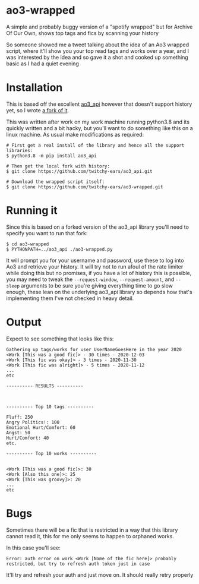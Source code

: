 # ao3-wrapped
A simple and probably buggy version of a "spotify wrapped" but for Archive Of Our Own, shows top tags and fics by scanning your history

So someone showed me a tweet talking about the idea of an Ao3 wrapped script, where it'll show you your top read tags and works over a year, and I was interested by the idea and so gave it a shot and cooked up something basic as I had a quiet evening

# Installation

This is based off the excellent [ao3_api](https://github.com/ArmindoFlores/ao3_api) however that doesn't support history yet, so I wrote [a fork of it](https://github.com/twitchy-ears/ao3_api).

This was written after work on my work machine running python3.8 and its quickly written and a bit hacky, but you'll want to do something like this on a linux machine.  As usual make modifications as required:

```
# First get a real install of the library and hence all the support libraries:
$ python3.8 -m pip install ao3_api

# Then get the local fork with history:
$ git clone https://github.com/twitchy-ears/ao3_api.git

# Download the wrapped script itself:
$ git clone https://github.com/twitchy-ears/ao3-wrapped.git
```

# Running it

Since this is based on a forked version of the ao3_api library you'll need to specify you want to run that fork:

```
$ cd ao3-wrapped
$ PYTHONPATH=../ao3_api ./ao3-wrapped.py
```

It will prompt you for your username and password, use these to log into Ao3 and retrieve your history.  It will try not to run afoul of the rate limiter while doing this but no promises, if you have a lot of history this is possible, you may need to tweak the `--request-window`, `--request-amount`, and `--sleep` arguments to be sure you're giving everything time to go slow enough, these lean on the underlying ao3_api library so depends how that's implementing them I've not checked in heavy detail.

# Output

Expect to see something that looks like this:

```
Gathering up tags/works for user UserNameGoesHere in the year 2020
<Work [This was a good fic]> - 30 times - 2020-12-03
<Work [This fic was okay]> - 3 times - 2020-11-30
<Work [This fic was alright]> - 5 times - 2020-11-12
...
etc

---------- RESULTS ----------



---------- Top 10 tags ----------

Fluff: 250
Angry Politics!: 100
Emotional Hurt/Comfort: 60
Angst: 50
Hurt/Comfort: 40
etc.

---------- Top 10 works ----------


<Work [This was a good fic]>: 30
<Work [Also this one]>: 25
<Work [This was groovy]>: 20
...
etc
```

# Bugs

Sometimes there will be a fic that is restricted in a way that this library cannot read it, this for me only seems to happen to orphaned works.

In this case you'll see:

```
Error: auth error on work <Work [Name of the fic here]> probably restricted, but try to refresh auth token just in case
```

It'll try and refresh your auth and just move on.  It should really retry properly

